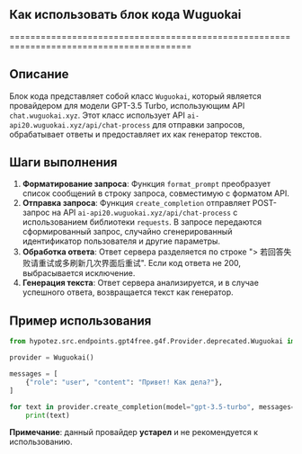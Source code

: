 ## Как использовать блок кода Wuguokai
=========================================================================================

Описание
-------------------------
Блок кода представляет собой класс `Wuguokai`, который является провайдером для модели GPT-3.5 Turbo, использующим API `chat.wuguokai.xyz`. 
Этот класс использует API `ai-api20.wuguokai.xyz/api/chat-process` для отправки запросов,  обрабатывает ответы и  предоставляет их как генератор текстов. 

Шаги выполнения
-------------------------
1. **Форматирование запроса**:  Функция `format_prompt` преобразует список сообщений в строку запроса, совместимую с форматом API.
2. **Отправка запроса**: Функция `create_completion` отправляет POST-запрос на API `ai-api20.wuguokai.xyz/api/chat-process` с использованием библиотеки `requests`. В запросе передаются сформированный запрос,  случайно сгенерированный идентификатор пользователя и другие параметры.
3. **Обработка ответа**:  Ответ сервера разделяется по строке "> 若回答失败请重试或多刷新几次界面后重试". Если код ответа не 200, выбрасывается исключение. 
4. **Генерация текста**:  Ответ сервера анализируется, и в случае успешного ответа, возвращается текст как генератор.

Пример использования
-------------------------

```python
from hypotez.src.endpoints.gpt4free.g4f.Provider.deprecated.Wuguokai import Wuguokai

provider = Wuguokai()

messages = [
    {"role": "user", "content": "Привет! Как дела?"},
]

for text in provider.create_completion(model="gpt-3.5-turbo", messages=messages, stream=False):
    print(text)
```

**Примечание**: данный провайдер **устарел** и не рекомендуется к использованию.